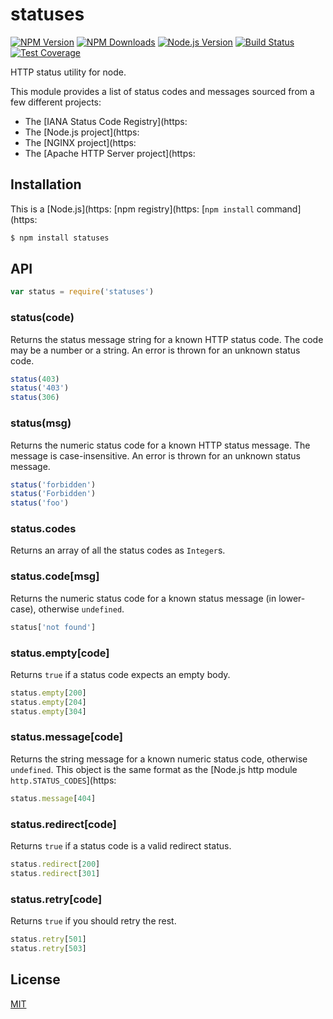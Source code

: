 # statuses

[![NPM Version][npm-version-image]][npm-url]
[![NPM Downloads][npm-downloads-image]][npm-url]
[![Node.js Version][node-version-image]][node-version-url]
[![Build Status][ci-image]][ci-url]
[![Test Coverage][coveralls-image]][coveralls-url]

HTTP status utility for node.

This module provides a list of status codes and messages sourced from
a few different projects:

  * The [IANA Status Code Registry](https:
  * The [Node.js project](https:
  * The [NGINX project](https:
  * The [Apache HTTP Server project](https:

## Installation

This is a [Node.js](https:
[npm registry](https:
[`npm install` command](https:

```sh
$ npm install statuses
```

## API

<!-- eslint-disable no-unused-vars -->

```js
var status = require('statuses')
```

### status(code)

Returns the status message string for a known HTTP status code. The code
may be a number or a string. An error is thrown for an unknown status code.

<!-- eslint-disable no-undef -->

```js
status(403) 
status('403') 
status(306) 
```

### status(msg)

Returns the numeric status code for a known HTTP status message. The message
is case-insensitive. An error is thrown for an unknown status message.

<!-- eslint-disable no-undef -->

```js
status('forbidden') 
status('Forbidden') 
status('foo') 
```

### status.codes

Returns an array of all the status codes as `Integer`s.

### status.code[msg]

Returns the numeric status code for a known status message (in lower-case),
otherwise `undefined`.

<!-- eslint-disable no-undef, no-unused-expressions -->

```js
status['not found'] 
```

### status.empty[code]

Returns `true` if a status code expects an empty body.

<!-- eslint-disable no-undef, no-unused-expressions -->

```js
status.empty[200] 
status.empty[204] 
status.empty[304] 
```

### status.message[code]

Returns the string message for a known numeric status code, otherwise
`undefined`. This object is the same format as the
[Node.js http module `http.STATUS_CODES`](https:

<!-- eslint-disable no-undef, no-unused-expressions -->

```js
status.message[404] 
```

### status.redirect[code]

Returns `true` if a status code is a valid redirect status.

<!-- eslint-disable no-undef, no-unused-expressions -->

```js
status.redirect[200] 
status.redirect[301] 
```

### status.retry[code]

Returns `true` if you should retry the rest.

<!-- eslint-disable no-undef, no-unused-expressions -->

```js
status.retry[501] 
status.retry[503] 
```

## License

[MIT](LICENSE)

[ci-image]: https:
[ci-url]: https:
[coveralls-image]: https:
[coveralls-url]: https:
[node-version-image]: https:
[node-version-url]: https:
[npm-downloads-image]: https:
[npm-url]: https:
[npm-version-image]: https:

